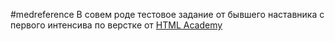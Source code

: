 #medreference
В совем роде тестовое задание от бывшего наставника с первого интенсива по верстке от [HTML Academy](https://htmlacademy.ru/study)
